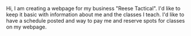 Hi, I am creating a webpage for my business "Reese Tactical".  I'd like to keep it basic with information about me and the classes I teach.  I'd like to have a schedule posted and way to pay me and reserve spots for classes on my webpage.

